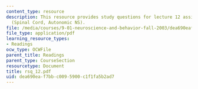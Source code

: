 ```yaml
---
content_type: resource
description: This resource provides study questions for lecture 12 assigned readings
  (Spinal Cord, Autonomic NS).
file: /media/courses/9-01-neuroscience-and-behavior-fall-2003/dea690eaf7bbc0095900c1f1fa5b2ad7_rsq_12.pdf
file_type: application/pdf
learning_resource_types:
- Readings
ocw_type: OCWFile
parent_title: Readings
parent_type: CourseSection
resourcetype: Document
title: rsq_12.pdf
uid: dea690ea-f7bb-c009-5900-c1f1fa5b2ad7
---
```

